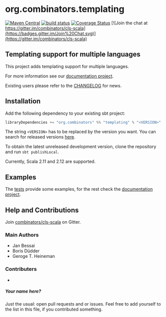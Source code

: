 # org.combinators.templating 
[![Maven Central](https://img.shields.io/maven-central/v/org.combinators/templating.svg)](http://search.maven.org/#search%7Cga%7C1%7Cg%3A%22org.combinators%22%20AND%20a%3A%22templating%22)
[![build status](https://travis-ci.org/combinators/templating.svg?branch=master)](https://travis-ci.org/combinators/templating)
[![Coverage Status](https://coveralls.io/repos/github/combinators/templating/badge.svg?branch=master)](https://coveralls.io/github/combinators/templating?branch=master)
[![Join the chat at https://gitter.im/combinators/cls-scala](https://badges.gitter.im/Join%20Chat.svg)](https://gitter.im/combinators/cls-scala)
## Templating support for multiple languages

This project adds templating support for multiple languages.

For more information see our [documentation project](https://combinators.github.io/).

Existing users please refer to the [CHANGELOG](CHANGELOG.md) for news.

## Installation

Add the following dependency to your existing sbt project: 
```scala
libraryDependencies += "org.combinators" %% "templating" % "<VERSION>"
```
The string `<VERSION>` has to be replaced by the version you want.
You can search for released versions [here](http://search.maven.org/#search%7Cga%7C1%7Cg%3A%22org.combinators%22%20AND%20a%3A%22templating%22).

To obtain the latest unreleased development version, clone the repository and run `sbt publishLocal`.

Currently, Scala 2.11 and 2.12 are supported.

## Examples

The [tests](src/test/scala/org/combinators/templating) provide some examples, for the rest check the [documentation project](https://combinators.github.io/).

## Help and Contributions

Join [combinators/cls-scala](https://gitter.im/combinators/cls-scala) on Gitter.

### Main Authors

- Jan Bessai
- Boris Düdder
- Geroge T. Heineman

### Contributers

-
##### Your name here?
Just the usual: open pull requests and or issues.
Feel free to add yourself to the list in this file, if you contributed something.
